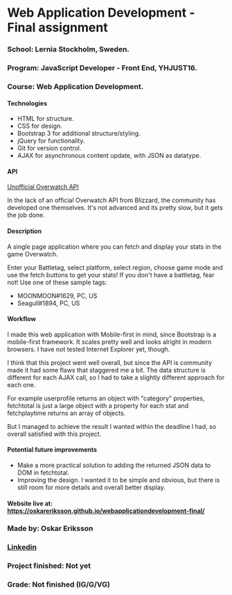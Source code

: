 # Web Application Development - Final assignment

### School: Lernia Stockholm, Sweden.

### Program: JavaScript Developer - Front End, YHJUST16.

### Course: Web Application Development.

#### Technologies

* HTML for structure.
* CSS for design.
* Bootstrap 3 for additional structure/styling.
* jQuery for functionality.
* Git for version control.
* AJAX for asynchronous content update, with JSON as datatype.

#### API

[Unofficial Overwatch API](https://api.lootbox.eu/documentation "Unofficial Overwatch API")

In the lack of an official Overwatch API from Blizzard, the community has developed one themselves. It's not advanced and its pretty slow, but it gets the job done.

#### Description

A single page application where you can fetch and display your stats in the game Overwatch.

Enter your Battletag, select platform, select region, choose game mode and use the fetch buttons to get your stats! If you don't have a battletag, fear not! Use one of these sample tags:

* MOONMOON#1629, PC, US
* Seagull#1894, PC, US

#### Workflow

I made this web application with Mobile-first in mind, since Bootstrap is a mobile-first framework. It scales pretty well and looks alright in modern browsers. I have not tested Internet Explorer yet, though.

I think that this project went well overall, but since the API is community made it had some flaws that staggered me a bit. The data structure is different for each AJAX call, so I had to take a slightly different approach for each one.

For example userprofile returns an object with "category" properties, fetchtotal is just a large object with a property for each stat and fetchplaytime returns an array of objects.

But I managed to achieve the result I wanted within the deadline I had, so overall satisfied with this project.

#### Potential future improvements

* Make a more practical solution to adding the returned JSON data to DOM in fetchtotal.
* Improving the design. I wanted it to be simple and obvious, but there is still room for more details and overall better display.

#### Website live at: https://oskareriksson.github.io/webapplicationdevelopment-final/

### Made by: Oskar Eriksson

### [Linkedin](https://se.linkedin.com/in/oskar-eriksson-827748133 "Linkedin")

### Project finished: Not yet

### Grade: Not finished (IG/G/VG)